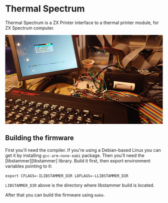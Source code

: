 Thermal Spectrum
================
Thermal Spectrum is a ZX Printer interface to a thermal printer module, for ZX
Spectrum computer.

[![Development setup][development_setup_thumb]][development_setup]

[development_setup_thumb]: development_setup.thumb.jpg
[development_setup]: development_setup.jpg

Building the firmware
---------------------
First you'll need the compiler. If you're using a Debian-based Linux you can
get it by installing `gcc-arm-none-eabi` package. Then you'll need the
[libstammer][libstammer] library. Build it first, then export environment
variables pointing to it:

    export CFLAGS=-ILIBSTAMMER_DIR LDFLAGS=-LLIBSTAMMER_DIR

`LIBSTAMMER_DIR` above is the directory where libstammer build is located.

After that you can build the firmware using `make`.
